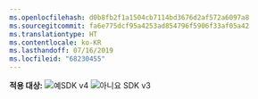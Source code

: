 ```yaml
---
ms.openlocfilehash: d0b8fb2f1a1504cb7114bd3676d2af572a6097a8
ms.sourcegitcommit: fa6e775dcf95a4253ad854796f5906f33af05a42
ms.translationtype: HT
ms.contentlocale: ko-KR
ms.lasthandoff: 07/16/2019
ms.locfileid: "68230455"
---
```

<Token>**적용 대상:** ![예](../media/yes.png)SDK v4 ![아니요](../media/no.png) SDK v3 </Token>
